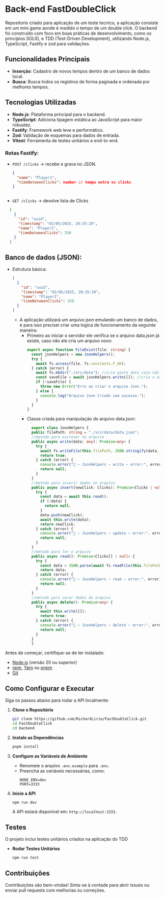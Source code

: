 # Back-end FastDoubleClick
  Repositorio criado para aplicação de um teste tecnico, a aplicação consiste em um mini game aonde é medido o tempo de um double click. O backend foi construído com foco em boas práticas de desenvolvimento, como os princípios SOLID,  e TDD (Test-Driven Development), utilizando Node.js, TypeScript, Fastify e zod para validações.


## Funcionalidades Principais

- **Inserção**: Cadastro de novos tempos dentro de um banco de dados local.
- **Busca**: Busca todos os registros de forma paginada e ordenada por melhores tempos.

## Tecnologias Utilizadas

- **Node.js**: Plataforma principal para o backend.
- **TypeScript**: Adiciona tipagem estática ao JavaScript para maior robustez.
- **Fastify**: Framework web leve e performático.
- **Zod**: Validação de esquemas para dados de entrada.
- **Vitest**: Ferramenta de testes unitários e end-to-end.

### Rotas Fastify:
  - `POST /clicks` → recebe e grava no JSON.
    ```json                 
    {
      "name": "Player1",
      "timeBetweenClicks": number // tempo entre os clicks
    }
  
  - `GET /clicks` → devolve lista de Clicks
  ```json
    [
      {
        "id": "uuid",
        "timestamp": "02/05/2025, 20:35:20",
        "name": "Player1",
        "timeBetweenClicks": 350
      }
    ]
  ```
  
  
## Banco de dados (JSON):
- Estrutura básica:
  
  ```json
  [
    {
      "id": "uuid",
      "timestamp": "02/05/2025, 20:35:20",
      "name": "Player1",
      "timeBetweenClicks": 350
    }
  ]
  
  ```
  
  - A aplicação utilizará um arquivo json emulando um banco de dados, e para isso precisei criar uma logica de funcionamento da seguinte maneira:
    - Primeiro ao iniciar o servidor ele verifica se o arquivo data.json já existe, caso não ele cria um arquivo novo:
      ```Typescript
      export async function FileExist(file: string) {
        const jsonHelpers = new JsonHelpers();
        try {
          await fs.access(file, fs.constants.F_OK);
        } catch (error) {
          await fs.mkdir("./src/data"); //cria pasta data caso não exista
          const saveFile = await jsonHelpers.write([]); //cria o arquivo json usado como banco de dados
          if (!saveFile) {
            throw new Error("Erro ao criar o arquivo Json.");
          } else {
            console.log("Arquivo Json Criado com sucesso.");
          }
        }
      }

    
    - Classe criada para manipulação do arquivo data.json:
      ```Typescript
        export class JsonHelpers {
        public filePath: string = "./src/data/data.json";
        //metodo para escrever no arquivo
        public async write(data: any): Promise<any> {
          try {
            await fs.writeFile(this.filePath, JSON.stringify(data, null, 2), "utf-8");
            return true;
          } catch (error) {
            console.error("🚀 ~ JsonHelpers ~ write ~ error:", error);
            return null;
          }
        }
        //metodo para inserir dados no arquivo
        public async insert(newClick: Clicks): Promise<Clicks | null> {
          try {
            const data = await this.read();
            if (!data) {
              return null;
            }
            data.push(newClick);
            await this.write(data);
            return newClick;
          } catch (error) {
            console.error("🚀 ~ JsonHelpers ~ update ~ error:", error);
            return null;
          }
        }
        //metodo para ler o arquivo
        public async read(): Promise<Clicks[] | null> {
          try {
            const data = JSON.parse(await fs.readFile(this.filePath, "utf-8"));
            return data;
          } catch (error) {
            console.error("🚀 ~ JsonHelpers ~ read ~ error:", error);
            return null;
          }
        }
        //metodo para zerar dados do arquivo
        public async delete(): Promise<any> {
          try {
            await this.write([]);
            return true;
          } catch (error) {
            console.error("🚀 ~ JsonHelpers ~ delete ~ error:", error);
            return null;
          }
        }
        }
    

Antes de começar, certifique-se de ter instalado:
- [Node.js](https://nodejs.org/) (versão 20 ou superior)
- [npm](https://www.npmjs.com/), [Yarn](https://yarnpkg.com/) ou [pnpm](https://pnpm.io/pt/)
- [Git](https://git-scm.com/)

## Como Configurar e Executar

Siga os passos abaixo para rodar a API localmente:

1. **Clone o Repositório**
   ```bash
   git clone https://github.com/RichardLirio/FastDoubleClick.git
   cd FastDoubleClick
   cd backend
   ```

2. **Instale as Dependências**
   ```bash
   pnpm install
   ```

3. **Configure as Variáveis de Ambiente**
   - Renomeie o arquivo `.env.example` para `.env`.
   - Preencha as variáveis necessárias, como:
     ```
     NODE_ENV=dev
     PORT=3333
     ```

4. **Inicie a API**
   ```bash
   npm run dev
   ```
   A API estará disponível em: `http://localhost:3333`.

## Testes

O projeto inclui testes unitários criados na aplicação do TDD

- **Rodar Testes Unitários**
  ```bash
  npm run test
  ```


## Contribuições

Contribuições são bem-vindas! Sinta-se à vontade para abrir issues ou enviar pull requests com melhorias ou correções.